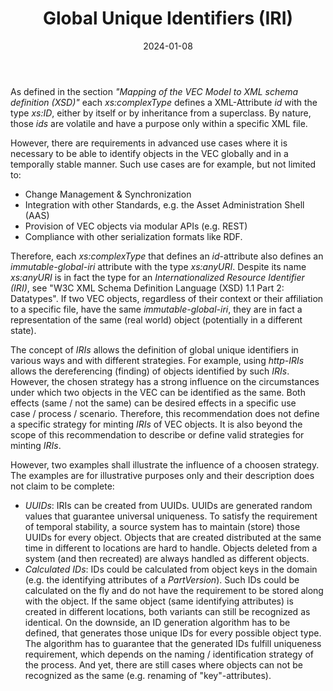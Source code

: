﻿---
title: Global Unique Identifiers (IRI)
toc: false
type: specs
layout:  package
date: "2024-01-08"
draft: false
specification: VEC
version: 2.1.0
documentType: "Recommendation"
elementType:  Package
menu:
  VEC-2.1.0:    
    parent: xml-representation-of-the-model
    identifier: xml-representation-of-the-model/global-unique-identifiers-iri
    weight: 1012004 

# Prev/next pager order (if `docs_section_pager` enabled in `params.toml`)
weight: 1012004
---
<p> As defined in the section <i>&quot;Mapping of the VEC Model to XML&#160;schema definition&#160;(XSD)&quot;</i> each <i>xs:complexType</i> defines a XML-Attribute <i>id</i> with the type <i>xs:ID</i>, either by itself or by inheritance from a superclass. By nature, those <i>ids</i> are volatile and have a purpose only within a specific XML file.      </p>      <p> However, there are requirements in advanced use cases where it is necessary to be able to identify objects in the VEC globally and in a temporally stable manner. Such use cases are for example, but not limited to:      </p>      <ul>       <li> Change Management &amp;&#160;Synchronization        </li>       <li> Integration with other Standards, e.g. the Asset Administration Shell (AAS)        </li>       <li> Provision of VEC objects via modular APIs (e.g. REST)        </li>       <li> Compliance with other serialization formats like RDF.        </li>     </ul>     <p> Therefore, each <i>xs:complexType</i> that defines an <i>id</i>-attribute also defines an <i>immutable-global-iri </i>attribute with the type <i>xs:anyURI</i>. Despite its name <i>xs:anyURI</i> is in fact the type for an <i>Internationalized Resource Identifier (IRI)</i>, see &quot;W3C XML Schema Definition Language (XSD) 1.1 Part 2: Datatypes&quot;. If two VEC&#160;objects, regardless of their context or their affiliation to a specific file, have the same <i>immutable-global-iri</i>, they are in fact a representation of the same (real world) object&#160;(potentially in a different state).      </p>      <p> The concept of <i>IRIs</i> allows the definition of global unique identifiers in various ways and with different strategies. For example, using <i>http-IRIs</i> allows the dereferencing (finding) of objects identified by such <i>IRIs</i>. However, the chosen strategy has a strong influence on the circumstances under which two objects in the VEC can be identified as the same. Both effects (same /&#160;not the same) can be desired effects in a specific use case&#160;/&#160;process / scenario. Therefore, this recommendation does not define a specific strategy for minting <i>IRIs</i> of VEC&#160;objects. It is also beyond the scope of this recommendation to describe or define valid strategies for minting <i>IRIs</i>.      </p>      <p> However, two examples shall illustrate the influence of a choosen strategy. The examples are for illustrative purposes only and their description does not claim to be complete:      </p>      <ul>       <li> <i>UUIDs</i>: IRIs can be created from UUIDs. UUIDs are generated random values that guarantee universal uniqueness. To satisfy the requirement of temporal stability, a source system has to maintain (store) those UUIDs for every object. Objects that are created distributed at the same time in different to locations are hard to handle. Objects deleted from a system (and then recreated) are always handled as different objects.        </li>       <li> <i>Calculated IDs</i>: IDs could be calculated from object keys in the domain (e.g. the identifying attributes of a <i>PartVersion</i>). Such IDs could be calculated on the fly and do not have the requirement to be stored along with the object. If the same object (same identifying attributes) is created in different locations, both variants can still be recognized as identical. On the downside, an ID generation algorithm has to be defined, that generates those unique IDs for every possible object type. The algorithm has to guarantee that the generated IDs fulfill uniqueness requirement, which depends on the naming /&#160;identification strategy of the process. And yet, there are still cases where objects can not be recognized as the same (e.g. renaming of &quot;key&quot;-attributes).        </li>     </ul>